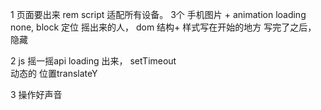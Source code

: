 1 页面要出来
rem script  适配所有设备。
3个 手机图片 + animation
loading none, block  定位
摇出来的人， dom 
结构+ 样式写在开始的地方 
写完了之后， 隐藏

2 js
摇一摇api 
loading 出来， 
setTimeout  
动态的 位置translateY

3 操作好声音 